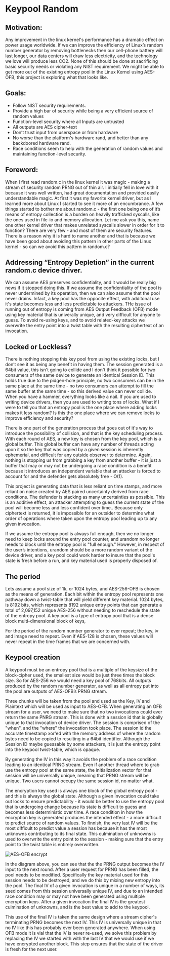 # Keypool Random

## Motivation:

Any improvement in the linux kernel's performance has a dramatic effect on power usage worldwide.  If we can improve the efficiency of Linux’s random number generator by removing bottlenecks then our cell-phone battery will last longer, our data centers will draw less electricity, and the technology we love will produce less CO2.   None of this should be done at sacrificing basic security needs or violating any NIST requirement.  We might be able to get more out of the existing entropy pool in the Linux Kernel using AES-OFB, this project is exploring what that looks like.

## Goals:
 - Follow NIST security requirements.
 - Provide a high bar of security while being a very efficient source of random values 
 - Function-level security where all Inputs are untrusted
 - All outputs are AES cipher-text 
 - Don’t trust input from userspace or from hardware
 - No worse than the platform's hardware rand, and better than any backdoored hardware rand. 
 - Race conditions seem to help with the generation of random values and maintaining function-level security.

## Foreword:

When I first read random.c in the linux kernel it was magic - making a stream of security random PRNG out of thin air.  I initially fell in love with it because it was well written, had great documentation and provided easily understandable magic.  At first it was my favorite kernel driver, but as I learned more about Linux I started to see it more of an encumbrance.  A few things started to bother me about random.c - the first one being one of it’s means of entropy collection is a burden on heavily trafficked syscalls, like the ones used in file-io and memory allocation.  Let me ask you this, name one other kernel driver that makes unrelated syscalls slower in order for it to function? There are very few - and most of them are security features. There is a reason why it is hard to name another and that is because we have been good about avoiding this pattern in other parts of the Linux kernel - so can we avoid this pattern in random.c?

## Addressing “Entropy Depletion” in the current random.c device driver. 

We can assume AES preserves confidentiality, and it would be really big news if it stopped doing this.  If we assume the confidentiality of the pool is never undermined by its operation, then  we can also assume that the pool never drains.  Infact, a key pool has the oppocite effect, with additonal use it's state becomes less and less predictable to attackers. THe issue of running out of entropy is coming from AES Output Feedback (OFB) mode using key material that is univerally unique, and very difficult for anyone to guess.  To avoid re-using keys, and to avoid related-key attacks we overwrite the entry point into a twist table with the resulting ciphertext of an invocation.

## Locked or Lockless?

There is nothing stopping this key pool from using the existing locks, but I don’t see it as being any benefit in having them.  The session generated is a 64bit value, this isn't going to collide and I don't think it possible for two consumers of the same device to generate an identical Session ID.  This holds true due to the pidgen-hole principle, no two consumers can be in the same place at the same time - no two consumers can attempt to fill the same buffer at the same time - so this derived value can never collide. When you have a hammer, everything looks like a nail.  If you are used to writing device drivers, then you are used to writing tons of locks.  What if I were to tell you that an entropy pool is the one place where adding locks makes it less random?  Is this the one place where we can remove locks to improve efficiency and security? 

There is one part of the generation process that goes out of it's way to introduce the possibility of collision, and that is the key scheduling process.  With each round of AES, a new key is chosen from the key pool, which is a global buffer. This global buffer can have any number of threads acting upon it so the key that was copied by a given session is inherently ephemerial, and difficult for any outside observer to determine.  Again, nothing is stopping us from grabbing a key from another buffer - it is just a buffer that may or may not be undergoing a race condition is a benefit because it introduces an independent variable that an attacker is forced to account for and the defender gets absolutely free - O(1).

This project is generating data that is less reliant on time stamps, and more reliant on noise created by AES paired uncertainty derived from race conditions. The defender is stacking as many uncertainties as possible. This is an additive effect, an attacker attempting to guess the current state of the pool will become less and less confident over time..  Because only ciphertext is returned, it is impossible for an outsider to determine what order of operations where taken upon the entropy pool leading up to any given invocation. 

If we assume the entropy pool is always full enough, then we no longer need to keep locks around the entry pool counter, and urandom no longer needs to block until the entropy pool is "full enough."  However, in respect of the user’s intentions,  urandom should be a more random variant of the device driver, and a key pool could work harder to insure that the pool's state is fresh before a run, and key material used is properly disposed of.

## The period

Lets assume a pool size of 1k, or 1024 bytes, and AES-256-OFB is chosen as the means of generation.  Each bit within the entropy pool represents one pathway down a twist-table that will yield different key material.  1024 bytes, is 8192 bits, which represents 8192 unique entry points that can generate a total of 2,097,152 unique AES-256 without needing to reschedule the state of the entropy pool. A key pool is a type of entropy pool that is a dense block multi-dimensional block of keys, 

For the period of the random number generator to ever repeat; the key, iv and image need to repeat.  Even if AES-128 is chosen, these values will never repeat in the time frames that we are concerned with.

## Keypool creation

A keypool must be an entropy pool that is a multiple of the keysize of the block-cipher used, the smallest size would be just three times the block size.  So for AES-256 we would need a key pool of 768bits.  All outputs produced by the random number generator, as well as all entropy put into the pool are outputs of AES-OFB’s PRNG stream.

Three chunks will be taken from the pool and used as the Key, IV and Plaintext which will be used as input to AES-OFB.  When generating an OFB stream for a user,  we need to make sure that no two invocations could ever return the same PNRG stream. This is done with a session id that is globally unique to that invocation of device driver.  The session is comprised of the "when", and the "where" the invocation took place. The session id the accurate timestamp xor'ed with the memory address of where the random bytes need to be copied to resulting in a 64bit identifier.   Although the Session ID maybe guessable by some attackers, it is just the entropy point into the keypool twist-table, which is opaque.

By generating the IV in this way it avoids the problem of a race condition leading to an identical PRNG stream.  Even if another thread where to grab use the entropy pool at the same state, the initialization vector for that session will be universally unique, meaning that PRNG stream will be unique.  Two users cannot occupy the same session id, no matter what.

The encryption key used is always one block of the global entropy pool - and this is always the global state.  Although a given invocation could take out locks to ensure predictability - it would be better to use the entropy pool that is undergoing change because its state is difficult to guess and becomes less deterministic over time.  A race condition in how the encryption key is generated produces the intended effect - a more difficult to predict source of random values.  To finnish, the very last IV will be the most difficult to predict value a session has because it has the most unknowns contributing to its final state. This culmination of unknowns is used to overwrite the entry point to the session - making sure that the entry point to the twist table is entirely overwritten.

![AES-OFB encrypt](https://upload.wikimedia.org/wikipedia/commons/thumb/b/b0/OFB_encryption.svg/1202px-OFB_encryption.svg.png)

In the diagram above, you can see that the the PRNG output becomes the IV input to the next round. After a user request for PRNG has been filled, the pool needs to be modified.   Specifically the key material used for this session needs to be destroyed, and we do this by mixing new entropy into the pool. The final IV of a given invocation is unique in a number of ways,  its seed comes from this session universally unique IV, and due to an intended race condition may or may not have been generated using multiple encryption keys.  After a given invocation the final IV is the greatest culmination of unknowns, and is the best value to add to the keypool. 

This use of the final IV is taken the same design where a stream cipher's terminating PRNG becomes the next IV.  This IV is universally unique in that no IV like this has probably ever been generated anywhere.  When using OFB mode it is vial that the IV is never re-used, we solve this problem by replacing the IV we started with with the last IV that we would use if we have encrypted another block.  This step ensures that the state of the driver is fresh for the next user.

